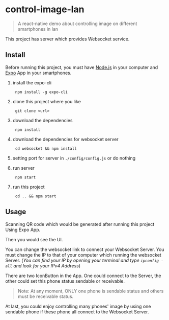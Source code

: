 # control-image-lan

> A react-native demo about controlling image on different smartphones in lan


This project has server which provides Websocket service.

## Install

Before running this project, you must have [Node.js](https://nodejs.org/en/) in your computer and [Expo](https://expo.io/) App in your smartphones.

1. install the expo-cli

        npm install -g expo-cli
2. clone this project where you like

        git clone <url>
3. download the dependencies

        npm install
4. download the dependencies for websocket server

        cd websocket && npm install
5. setting port for server in `./config/config.js` or do nothing

6. run server

        npm start
7. run this project

        cd .. && npm start

## Usage

Scanning QR code which would be generated after running this project Using Expo App.

Then you would see the UI.

You can change the websocket link to connect your Websocket Server. You must change the IP to that of your computer which running the websocket Server. (*You can find your IP by opening your terminal and type `ipconfig -all` and look for your IPv4 Address*)

There are two IconButton in the App. One could connect to the Server, the other could set this phone status sendable or receivable.

> Note: At any moment, ONLY one phone is sendable status and others must be receivable status.

At last, you could enjoy controlling many phones' image by using one sendable phone if these phone all connect to the Websocket Server.